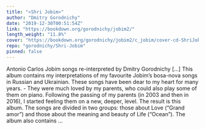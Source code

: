 ```yaml
---
title: "«Shri Jobim»"
author: "Dmitry Gorodnichy"
date: "2019-12-30T00:51:54Z"
link: "https://bookdown.org/gorodnichy/jobim2/"
length_weight: "11.8%"
cover: "https://bookdown.org/gorodnichy/jobim2/c_jobim/cover-cd-ShriJobim.jpg"
repo: "gorodnichy/Shri-Jobim"
pinned: false
---
```


Antonio Carlos Jobim songs re-interpreted by Dmitry Gorodnichy [...] This album contains my interpretations of my favourite Jobim’s bosa-nova songs in Russian and Ukrainian.
These songs have been dear to my heart for many years. -
They were much loved by my parents, who could also play some of them on piano.
Following the passing of my parents (in 2003 and then in 2016), I started feeling them on a new, deeper, level. The result is this album. The songs are divided in two groups: those about Love (“Grand amor”) and those about the meaning and beauty of Life (“Ocean”).
The album also contains ...
